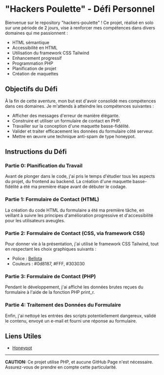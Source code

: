 # "Hackers Poulette" - Défi Personnel

Bienvenue sur le repository "hackers-poulette" ! Ce projet, réalisé en solo sur une période de 2 jours, vise à renforcer mes compétences dans divers domaines qui me passionnent :

- HTML sémantique
- Accessibilité en HTML
- Utilisation du framework CSS Tailwind
- Enhancement progressif
- Programmation PHP
- Planification de projet
- Création de maquettes

## Objectifs du Défi

À la fin de cette aventure, mon but est d'avoir consolidé mes compétences dans ces domaines. Je m'attends à atteindre les compétences suivantes :

- Afficher des messages d'erreur de manière élégante.
- Construire et utiliser un formulaire de contact en PHP.
- Travailler sur la conception d'une maquette basse-fidélité.
- Valider et traiter efficacement les données du formulaire côté serveur.
- Mettre en œuvre une technique anti-spam de type honeypot.

## Instructions du Défi

### Partie 0: Planification du Travail

Avant de plonger dans le code, j'ai pris le temps d'étudier tous les aspects du projet, du frontend au backend. La création d'une maquette basse-fidélité a été ma première étape avant de débuter le codage.

### Partie 1: Formulaire de Contact (HTML)

La création du code HTML du formulaire a été ma première tâche, en veillant à suivre les principes d'amélioration progressive et d'accessibilité pour les utilisateurs aveugles.

### Partie 2: Formulaire de Contact (CSS, via framework CSS)

Pour donner vie à la présentation, j'ai utilisé le framework CSS Tailwind, tout en respectant les choix graphiques suivants :

- Police : [Bellota](https://www.fontsquirrel.com/fonts/bellota)
- Couleurs : #0d8187, #FFF, #303030

### Partie 3: Formulaire de Contact (PHP)

Pendant le développement, j'ai affiché les données brutes reçues du formulaire à l'aide de la fonction PHP print_r.

### Partie 4: Traitement des Données du Formulaire

Enfin, j'ai nettoyé les entrées des scripts potentiellement dangereux, validé le contenu, envoyé un e-mail et fourni une réponse au formulaire.

## Liens Utiles

- [Honeypot](https://www.thryv.com/blog/honeypot-technique-html-form-spam-protection/)

---

**CAUTION:** Ce projet utilise PHP, et aucune GitHub Page n'est nécessaire. Assurez-vous de prendre en compte cette particularité.
